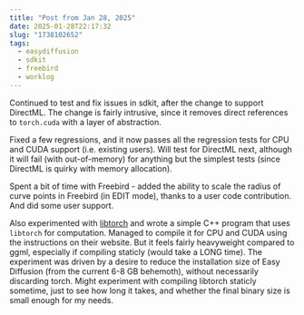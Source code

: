 ```yaml
---
title: "Post from Jan 28, 2025"
date: 2025-01-28T22:17:32
slug: "1738102652"
tags:
  - easydiffusion
  - sdkit
  - freebird
  - worklog
---
```


Continued to test and fix issues in sdkit, after the change to support DirectML. The change is fairly intrusive, since it removes direct references to `torch.cuda` with a layer of abstraction.

Fixed a few regressions, and it now passes all the regression tests for CPU and CUDA support (i.e. existing users). Will test for DirectML next, although it will fail (with out-of-memory) for anything but the simplest tests (since DirectML is quirky with memory allocation).

Spent a bit of time with Freebird - added the ability to scale the radius of curve points in Freebird (in EDIT mode), thanks to a user code contribution. And did some user support.

Also experimented with [libtorch](https://pytorch.org/cppdocs/frontend.html) and wrote a simple C++ program that uses `libtorch` for computation. Managed to compile it for CPU and CUDA using the instructions on their website. But it feels fairly heavyweight compared to ggml, especially if compiling staticly (would take a LONG time). The experiment was driven by a desire to reduce the installation size of Easy Diffusion (from the current 6-8 GB behemoth), without necessarily discarding torch. Might experiment with compiling libtorch staticly sometime, just to see how long it takes, and whether the final binary size is small enough for my needs.